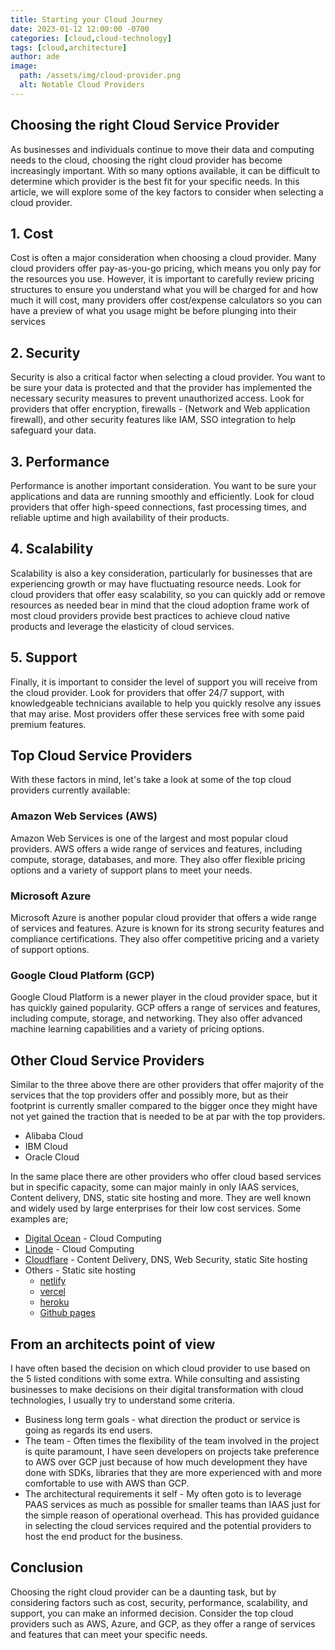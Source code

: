 ```yaml
---
title: Starting your Cloud Journey
date: 2023-01-12 12:00:00 -0700
categories: [cloud,cloud-technology]
tags: [cloud,architecture]
author: ade
image:
  path: /assets/img/cloud-provider.png
  alt: Notable Cloud Providers
---
```


<!-- ![Cloud Providers](../../assets/img/cloud-provider.png)
_Notable Cloud Providers_ -->

## Choosing the right Cloud Service Provider

As businesses and individuals continue to move their data and computing needs to the cloud, choosing the right cloud provider has become increasingly important. With so many options available, it can be difficult to determine which provider is the best fit for your specific needs. In this article, we will explore some of the key factors to consider when selecting a cloud provider.

## **1. Cost**

Cost is often a major consideration when choosing a cloud provider. Many cloud providers offer pay-as-you-go pricing, which means you only pay for the resources you use. However, it is important to carefully review pricing structures to ensure you understand what you will be charged for and how much it will cost, many providers offer cost/expense calculators so you can have a preview of what you usage might be before plunging into their services

## **2. Security**

Security is also a critical factor when selecting a cloud provider. You want to be sure your data is protected and that the provider has implemented the necessary security measures to prevent unauthorized access. Look for providers that offer encryption, firewalls - (Network and Web application firewall), and other security features like IAM, SSO integration to help safeguard your data.

## **3. Performance**

Performance is another important consideration. You want to be sure your applications and data are running smoothly and efficiently. Look for cloud providers that offer high-speed connections, fast processing times, and reliable uptime and high availability of their products.

## **4. Scalability**

Scalability is also a key consideration, particularly for businesses that are experiencing growth or may have fluctuating resource needs. Look for cloud providers that offer easy scalability, so you can quickly add or remove resources as needed bear in mind that the cloud adoption frame work of most cloud providers provide best practices to achieve cloud native products and leverage the elasticity of cloud services.

## **5. Support**

Finally, it is important to consider the level of support you will receive from the cloud provider. Look for providers that offer 24/7 support, with knowledgeable technicians available to help you quickly resolve any issues that may arise. Most providers offer these services free with some paid premium features.

## Top Cloud Service Providers

With these factors in mind, let's take a look at some of the top cloud providers currently available:

### Amazon Web Services (AWS)

Amazon Web Services is one of the largest and most popular cloud providers. AWS offers a wide range of services and features, including compute, storage, databases, and more. They also offer flexible pricing options and a variety of support plans to meet your needs.

### Microsoft Azure

Microsoft Azure is another popular cloud provider that offers a wide range of services and features. Azure is known for its strong security features and compliance certifications. They also offer competitive pricing and a variety of support options.

### Google Cloud Platform (GCP)

Google Cloud Platform is a newer player in the cloud provider space, but it has quickly gained popularity. GCP offers a range of services and features, including compute, storage, and networking. They also offer advanced machine learning capabilities and a variety of pricing options.

## Other Cloud Service Providers

Similar to the three above there are other providers that offer majority of the services that the top providers offer and possibly more, but as their footprint is currently smaller compared to the bigger once they might have not yet gained the traction that is needed to be at par with the top providers.

- Alibaba Cloud
- IBM Cloud
- Oracle Cloud

In the same place there are other providers who offer cloud based services but in specific capacity, some can major mainly in only IAAS services, Content delivery, DNS, static site hosting and more. They are well known and widely used by large enterprises for their low cost services. Some examples are;

- [Digital Ocean](https://www.digitalocean.com/) - Cloud Computing
- [Linode](https://www.linode.com/) - Cloud Computing
- [Cloudflare](https://www.cloudflare.com/) - Content Delivery, DNS, Web Security, static Site hosting
- Others - Static site hosting
  - [netlify](https://www.netlify.com/)
  - [vercel](https://vercel.com/)
  - [heroku](https://www.heroku.com/)
  - [Github pages](https://pages.github.com/)

## From an architects point of view

I have often based the decision on which cloud provider to use based on the 5 listed conditions with some extra. While consulting and assisting businesses to make decisions on their digital transformation with cloud technologies, I usually try to understand some criteria.

- Business long term goals - what direction the product or service is going as regards its end users.
- The team - Often times the flexibility of the team involved in the project is quite paramount, I have seen developers on projects take preference to AWS over GCP just because of how much development they have done with SDKs, libraries that they are more experienced with and more comfortable to use with AWS than GCP.
- The architectural requirements it self - My often goto is to leverage PAAS services as much as possible for smaller teams than IAAS just for the simple reason of operational overhead. This has provided guidance in selecting the cloud services required and the potential providers to host the end product for the business.

## Conclusion

Choosing the right cloud provider can be a daunting task, but by considering factors such as cost, security, performance, scalability, and support, you can make an informed decision. Consider the top cloud providers such as AWS, Azure, and GCP, as they offer a range of services and features that can meet your specific needs.
